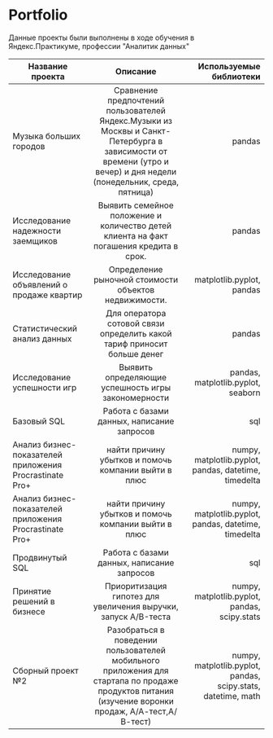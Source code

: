 # Portfolio
Данные проекты были выполнены в ходе обучения в Яндекс.Практикуме, профессии "Аналитик данных"

| Название проекта       | Описание           | Используемые библиотеки |
| -----------------------|:------------------:| -----------------------:|
| Музыка больших городов | Сравнение предпочтений пользователей Яндекс.Музыки из Москвы и Санкт-Петербурга в зависимости от времени (утро и вечер) и дня недели (понедельник, среда, пятница)                 | pandas                  |
| Исследование надежности заемщиков| Выявить семейное положение и количество детей клиента на факт погашения кредита в срок. |   pandas |
| Исследование объявлений о продаже квартир| Определение рыночной стоимости объектов недвижимости.         |matplotlib.pyplot, pandas |
| Статистический анализ данных| Для оператора сотовой связи определить какой тариф приносит больше денег| pandas |
| Исследование успешности игр | Выявить определяющие успешность игры закономерности| pandas, matplotlib.pyplot, seaborn |
| Базовый SQL | Работа с базами данных, написание запросов| sql |
| Анализ бизнес-показателей приложения Procrastinate Pro+ | найти причину убытков и помочь компании выйти в плюс| numpy, matplotlib.pyplot, pandas, datetime, timedelta |
| Анализ бизнес-показателей приложения Procrastinate Pro+ | найти причину убытков и помочь компании выйти в плюс| numpy, matplotlib.pyplot, pandas, datetime, timedelta |
| Продвинутый SQL | Работа с базами данных, написание запросов| sql |
| Принятие решений в бизнесе | Приоритизация гипотез для увеличения выручки, запуск A/B-теста| numpy, matplotlib.pyplot, pandas, scipy.stats |
| Сборный проект №2 |Разобраться в поведении пользователей мобильного приложения для стартапа по продаже продуктов питания (изучение воронки продаж, А/А-тест,А/В-тест)| numpy, matplotlib.pyplot, pandas, scipy.stats, datetime, math |
